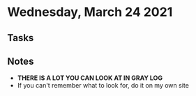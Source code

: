 # Wednesday, March 24 2021

## Tasks

## Notes
* **THERE IS A LOT YOU CAN LOOK AT IN GRAY LOG**
* If you can't remember what to look for, do it on my own site